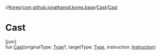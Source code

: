 //[Kores](../../../index.md)/[com.github.jonathanxd.kores.base](../index.md)/[Cast](index.md)/[Cast](-cast.md)

# Cast

[jvm]\
fun [Cast](-cast.md)(originalType: [Type](https://docs.oracle.com/javase/8/docs/api/java/lang/reflect/Type.html)?, targetType: [Type](https://docs.oracle.com/javase/8/docs/api/java/lang/reflect/Type.html), instruction: [Instruction](../../com.github.jonathanxd.kores/-instruction/index.md))

